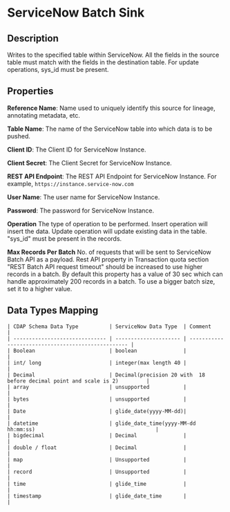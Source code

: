 # ServiceNow Batch Sink

Description
-----------

Writes to the specified table within ServiceNow. All the fields in the source table must match with the fields in the 
destination table. For update operations, sys_id must be present.

Properties
----------

**Reference Name**: Name used to uniquely identify this source for lineage, annotating metadata, etc.

**Table Name**: The name of the ServiceNow table into which data is to be pushed.

**Client ID**: The Client ID for ServiceNow Instance.

**Client Secret**: The Client Secret for ServiceNow Instance.

**REST API Endpoint**: The REST API Endpoint for ServiceNow Instance. For example, `https://instance.service-now.com`

**User Name**: The user name for ServiceNow Instance.

**Password**: The password for ServiceNow Instance.

**Operation** The type of operation to be performed. Insert operation will insert the data. Update operation will update
existing data in the table. "sys_id" must be present in the records.

**Max Records Per Batch** No. of requests that will be sent to ServiceNow Batch API as a payload. Rest API property in Transaction 
quota section "REST Batch API request timeout" should be increased to use higher records in a batch. By default this 
property has a value of 30 sec which can handle approximately 200 records in a batch. To use a bigger batch size, set it 
to a higher value.

Data Types Mapping
----------

    | CDAP Schema Data Type          | ServiceNow Data Type  | Comment                                            |
    | ------------------------------ | --------------------- | -------------------------------------------------- |
    | Boolean                        | boolean               |                                                    |
    | int/ long                      | integer(max length 40 |                                                    |
    | Decimal                        | Decimal(precision 20 with  18 before decimal point and scale is 2)         |     
    | array                          | unsupported           |                                                    |
    | bytes                          | unsupported           |                                                    |
    | Date                           | glide_date(yyyy-MM-dd)|                                                    |
    | datetime                       | glide_date_time(yyyy-MM-dd hh:mm:ss)                                       |                                                   
    | bigdecimal                     | Decimal               |                                                    |
    | double / float                 | Decimal               |                                                    |
    | map                            | Unsupported           |                                                    |
    | record                         | Unsupported           |                                                    |
    | time                           | glide_time            |                                                    |
    | timestamp                      | glide_date_time       |                                                    |
